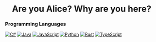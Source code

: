 <p>
<h1 align="center"> Are you Alice? Why are you here?</h1>

</p>
  <h3>Programming Languages</h3>
  <p>
      <a href="https://github.com/Smallsan?tab=repositories&q=&type=&language=c%23&sort="><img alt="C#" src="https://custom-icon-badges.demolab.com/badge/C%23-68217A.svg?logo=cs2&logoColor=white"></a>
      <a href="https://github.com/Smallsan?tab=repositories&q=&type=&language=java&sort="><img alt="Java" src="https://custom-icon-badges.demolab.com/badge/Java-007396.svg?logo=java&logoColor=white"></a>
      <a href="https://github.com/Smallsan?tab=repositories&q=&type=&language=javascript&sort="><img alt="JavaScript" src="https://img.shields.io/badge/JavaScript-F7DF1E.svg?logo=javascript&logoColor=black"></a>
      <a href="https://github.com/Smallsan?tab=repositories&q=&type=&language=python&sort="><img alt="Python" src="https://img.shields.io/badge/Python-14354C.svg?logo=python&logoColor=white"></a>
      <a href="https://github.com/Smallsan?tab=repositories&q=&type=&language=rust&sort="><img alt="Rust" src="https://custom-icon-badges.demolab.com/badge/Rust-886455.svg?logo=rustttt&logoColor=white"></a>
      <a href="https://github.com/Smallsan"><img alt="TypeScript" src="https://img.shields.io/badge/TypeScript-007ACC.svg?logo=typescript&logoColor=white"></a>
  </p>

  

  
